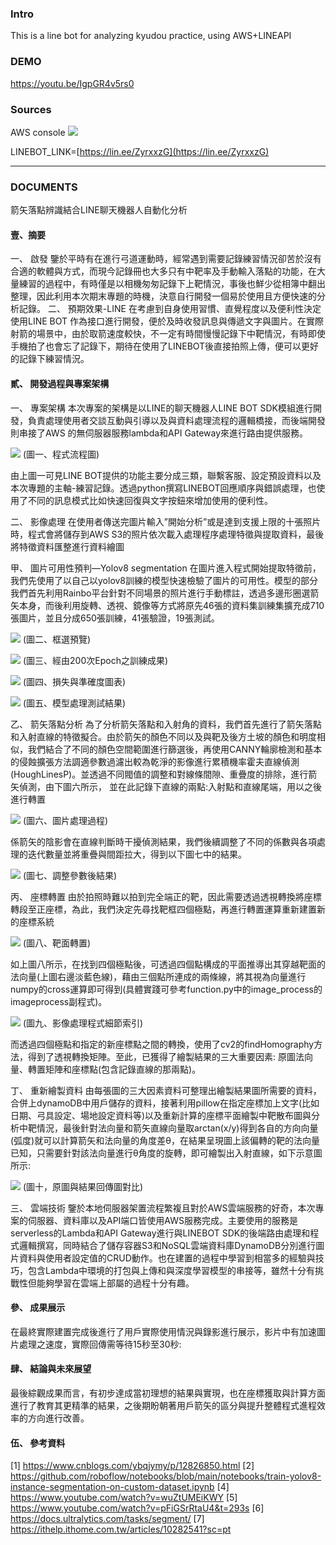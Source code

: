 ### Intro
This is a line bot for analyzing kyudou practice, using AWS+LINEAPI

### DEMO
https://youtu.be/IgpGR4v5rs0

### Sources
AWS console
![](https://raw.githubusercontent.com/Ash0645/image_remote/main/20250207001049.png)

LINEBOT_LINK=[https://lin.ee/ZyrxxzG](https://lin.ee/ZyrxxzG)

----
### DOCUMENTS
 
箭矢落點辨識結合LINE聊天機器人自動化分析

#### 壹、摘要
一、	啟發
鑒於平時有在進行弓道運動時，經常遇到需要記錄練習情況卻苦於沒有合適的軟體與方式，而現今記錄冊也大多只有中靶率及手動輸入落點的功能，在大量練習的過程中，有時僅是以相機匆匆記錄下上靶情況，事後也鮮少從相簿中翻出整理，因此利用本次期末專題的時機，決意自行開發一個易於使用且方便快速的分析記錄。
二、	預期效果-LINE
在考慮到自身使用習慣、直覺程度以及便利性決定使用LINE BOT 作為接口進行開發，便於及時收發訊息與傳遞文字與圖片。在實際射箭的場景中，由於取箭速度較快，不一定有時間慢慢記錄下中靶情況，有時即使手機拍了也會忘了記錄下，期待在使用了LINEBOT後直接拍照上傳，便可以更好的記錄下練習情況。 

#### 貳、	開發過程與專案架構
一、	專案架構
本次專案的架構是以LINE的聊天機器人LINE BOT SDK模組進行開發，負責處理使用者交談互動與引導以及與資料處理流程的邏輯橋接，而後端開發則串接了AWS 的無伺服器服務lambda和API Gateway來進行路由提供服務。

![](https://raw.githubusercontent.com/Ash0645/image_remote/main/20250207002001.png)
(圖一、程式流程圖)

由上圖一可見LINE BOT提供的功能主要分成三類，聯繫客服、設定預設資料以及本次專題的主軸-練習記錄。透過python撰寫LINEBOT回應順序與錯誤處理，也使用了不同的訊息模式比如快速回復與文字按鈕來增加使用的便利性。

二、	影像處理
在使用者傳送完圖片輸入”開始分析”或是達到支援上限的十張照片時，程式會將儲存到AWS S3的照片依次載入處理程序處理特徵與提取資料，最後將特徵資料匯整進行資料繪圖

甲、	圖片可用性預判—Yolov8 segmentation
在圖片進入程式開始提取特徵前，我們先使用了以自己以yolov8訓練的模型快速檢驗了圖片的可用性。模型的部分我們首先利用Rainbo平台針對不同場景的照片進行手動標註，透過多邊形圈選箭矢本身，而後利用旋轉、透視、鏡像等方式將原先46張的資料集訓練集擴充成710張圖片，並且分成650張訓練，41張驗證，19張測試。

 ![](https://raw.githubusercontent.com/Ash0645/image_remote/main/20250207002111.png)
(圖二、框選預覽)

 ![](https://raw.githubusercontent.com/Ash0645/image_remote/main/20250207002202.png)
(圖三、經由200次Epoch之訓練成果)

 ![](https://raw.githubusercontent.com/Ash0645/image_remote/main/20250207002136.png)
(圖四、損失與準確度圖表)

![](https://raw.githubusercontent.com/Ash0645/image_remote/main/20250207002247.png)
(圖五、模型處理測試結果)

乙、	箭矢落點分析
為了分析箭矢落點和入射角的資料，我們首先進行了箭矢落點和入射直線的特徵擬合。由於箭矢的顏色不同以及與靶及後方土坡的顏色和明度相似，我們結合了不同的顏色空間範圍進行篩選後，再使用CANNY輪廓檢測和基本的侵蝕擴張方法調適參數過濾出較為乾淨的影像進行累積機率霍夫直線偵測(HoughLinesP)。並透過不同閥值的調整和對線條間隙、重疊度的排除，進行箭矢偵測，由下圖六所示，
並在此記錄下直線的兩點:入射點和直線尾端，用以之後進行轉置

 ![](https://raw.githubusercontent.com/Ash0645/image_remote/main/20250207002425.png)
(圖六、圖片處理過程)

係箭矢的陰影會在直線判斷時干擾偵測結果，我們後續調整了不同的係數與各項處理的迭代數量並將重疊與間距拉大，得到以下圖七中的結果。

![](https://raw.githubusercontent.com/Ash0645/image_remote/main/20250207002443.png)
(圖七、調整參數後結果)

丙、	座標轉置
由於拍照時難以拍到完全端正的靶，因此需要透過透視轉換將座標轉段至正座標，為此，我們決定先尋找靶框四個極點，再進行轉置運算重新建置新的座標系統

![](https://raw.githubusercontent.com/Ash0645/image_remote/main/20250207002457.png)
(圖八、靶面轉置)

如上圖八所示，在找到四個極點後，可透過四個點構成的平面推導出其穿越靶面的法向量(上圖右邊淡藍色線)，藉由三個點所連成的兩條線，將其視為向量進行numpy的cross運算即可得到(具體實踐可參考function.py中的image_process的imageprocess副程式)。

![](https://raw.githubusercontent.com/Ash0645/image_remote/main/20250207002540.png)
(圖九、影像處理程式細節索引)

而透過四個極點和指定的新座標點之間的轉換，使用了cv2的findHomography方法，得到了透視轉換矩陣。至此，已獲得了繪製結果的三大重要因素: 原圖法向量、轉置矩陣和座標點(包含記錄直線的那兩點)。

丁、	重新繪製資料
由每張圖的三大因素資料可整理出繪製結果圖所需要的資料，合併上dynamoDB中用戶儲存的資料，接著利用pillow在指定座標加上文字(比如日期、弓具設定、場地設定資料等)以及重新計算的座標平面繪製中靶散布圖與分析中靶情況，最後針對法向量和箭矢直線向量取arctan(x/y)得到各自的方向向量(弧度)就可以計算箭矢和法向量的角度差θ，在結果呈現圖上該偏轉的靶的法向量已知，只需要針對該法向量進行θ角度的旋轉，即可繪製出入射直線，如下示意圖所示:

![](https://raw.githubusercontent.com/Ash0645/image_remote/main/20250207002613.png)
(圖十，原圖與結果回傳圖對比)

三、	雲端技術
鑒於本地伺服器架置流程繁複且對於AWS雲端服務的好奇，本次專案的伺服器、資料庫以及API端口皆使用AWS服務完成。主要使用的服務是serverless的Lambda和API Gateway進行與LINEBOT SDK的後端路由處理和程式邏輯撰寫，同時結合了儲存容器S3和NoSQL雲端資料庫DynamoDB分別進行圖片資料與使用者設定值的CRUD動作。也在建置的過程中學習到相當多的經驗與技巧，包含Lambda中環境的打包與上傳和與深度學習模型的串接等，雖然十分有挑戰性但能夠學習在雲端上部屬的過程十分有趣。

#### 參、	成果展示
在最終實際建置完成後進行了用戶實際使用情況與錄影進行展示，影片中有加速圖片處理之速度，實際回傳需等待15秒至30秒: 
 
#### 肆、	結論與未來展望
最後綜觀成果而言，有初步達成當初理想的結果與實現，也在座標獲取與計算方面進行了教育其更精準的結果，之後期盼朝著用戶箭矢的區分與提升整體程式進程效率的方向進行改善。

#### 伍、	參考資料
[1] https://www.cnblogs.com/ybqjymy/p/12826850.html
[2] https://github.com/roboflow/notebooks/blob/main/notebooks/train-yolov8-instance-segmentation-on-custom-dataset.ipynb
[4] https://www.youtube.com/watch?v=wuZtUMEiKWY
[5] https://www.youtube.com/watch?v=pFiGSrRtaU4&t=293s
[6] https://docs.ultralytics.com/tasks/segment/
[7] https://ithelp.ithome.com.tw/articles/10282541?sc=pt

